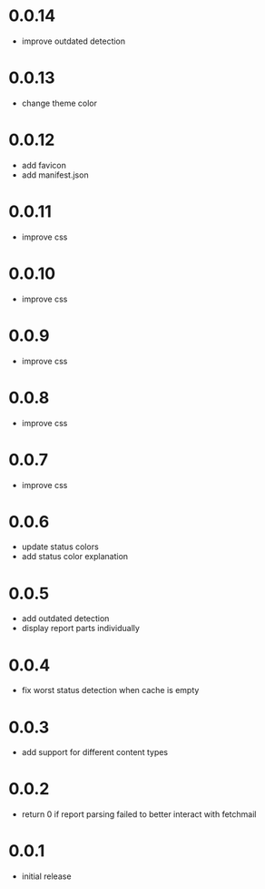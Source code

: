 # 0.0.14
- improve outdated detection

# 0.0.13
- change theme color

# 0.0.12
- add favicon
- add manifest.json

# 0.0.11
- improve css

# 0.0.10
- improve css

# 0.0.9
- improve css

# 0.0.8
- improve css

# 0.0.7
- improve css

# 0.0.6
- update status colors
- add status color explanation

# 0.0.5
- add outdated detection
- display report parts individually

# 0.0.4
- fix worst status detection when cache is empty

# 0.0.3
- add support for different content types

# 0.0.2
- return 0 if report parsing failed to better interact with fetchmail

# 0.0.1
- initial release
